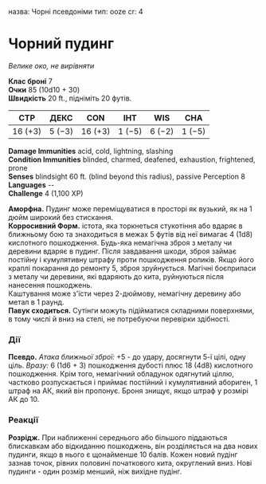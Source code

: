 назва: Чорні псевдоніми тип: ooze cr: 4

# Чорний пудинг
_Велике око, не вирівняти_

**Клас броні** 7    
**Очки** 85 (10d10 + 30)    
**Швидкість** 20 ft., підніміть 20 футів.

| СТР     | ДЕКС   | CON     | ІНТ    | WIS    | CHA    |
| ------- | ------ | ------- | ------ | ------ | ------ |
| 16 (+3) | 5 (−3) | 16 (+3) | 1 (−5) | 6 (−2) | 1 (−5) |

**Damage Immunities** acid, cold, lightning, slashing    
**Condition Immunities** blinded, charmed, deafened, exhaustion, frightened, prone    
**Senses** blindsight 60 ft. (blind beyond this radius), passive Perception 8    
**Languages** --    
**Challenge** 4 (1,100 XP)

**Аморфна.** Пудинг може переміщуватися в просторі як вузький, як на 1 дюйм широкий без стискання.    
**Корросивний Форм.** істота, яка торкнеться стукотіння або вдаряє в ближньому бою та знаходиться в межах 5 футів від неї вимагає 4 (1d8) кислотного пошкодження. Будь-яка немагічна зброя з металу чи деревини вдаряє в пудинг. Після завдавання шкоди, зброя займає постійну і кумулятивну штрафу проти пошкодження роликів. Якщо його краплі покарання до ремонту 5, зброя зруйнується. Магічні боєприпаси з металу чи деревини, які вдаряють до кита, руйнуються після нанесення пошкоджень.    
Каштування може з'їсти через 2-дюймову, немагічну деревину або метал в 1 раунд.    
**Павук сходиться.** Сутінги можуть підійматися складними поверхнями, в тому числі й вниз на стелі, не потребуючи перевірки здібності.

### Дії
**Псевдо.** _Атака ближньої зброї:_ +5 - до удару, досягнути 5-ї цілі, одну ціль. _Вразу:_ 6 (1d6 + 3) пошкодження дубості плюс 18 (4d8) кислотного пошкодження. Крім того, немагічний обладунок одягнутий ціллю, частково розпускається і приймає постійний і кумулятивний абориген, 1 штраф на АК, який він пропонує. Броня знищує, якщо штраф у розмірі АК до 10.

### Реакції
**Розрідж.** При наближенні середнього або більшого піддаються блискавкам або відкиданню пошкоджень, він розділяється на два нових пудинги, якщо в нього є щонайменше 10 балів. Кожен новий пудінг зазнав точок, рівних половині початкового кита, округлений вниз. Нові пудинги - один розмір менший, ніж вихідне пудінг.